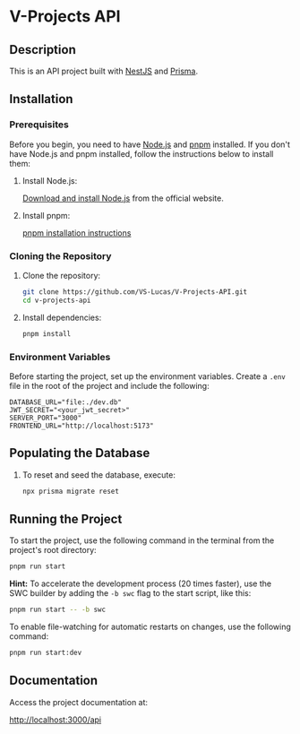 # V-Projects API

## Description

This is an API project built with [NestJS](https://nestjs.com/) and [Prisma](https://www.prisma.io/).

## Installation

### Prerequisites

Before you begin, you need to have [Node.js](https://nodejs.org/) and [pnpm](https://pnpm.io/installation) installed. If you don't have Node.js and pnpm installed, follow the instructions below to install them:

1. Install Node.js:

    [Download and install Node.js](https://nodejs.org/) from the official website.

2. Install pnpm:

    [pnpm installation instructions](https://pnpm.io/installation)

### Cloning the Repository

1. Clone the repository:

    ```bash
    git clone https://github.com/VS-Lucas/V-Projects-API.git
    cd v-projects-api
    ```

2. Install dependencies:

    ```bash
    pnpm install
    ```

### Environment Variables

Before starting the project, set up the environment variables. Create a `.env` file in the root of the project and include the following:

```env
DATABASE_URL="file:./dev.db"
JWT_SECRET="<your_jwt_secret>"
SERVER_PORT="3000"
FRONTEND_URL="http://localhost:5173"
```

## Populating the Database

1. To reset and seed the database, execute:

    ```bash
    npx prisma migrate reset
    ```

## Running the Project

To start the project, use the following command in the terminal from the project's root directory:

```bash
pnpm run start
```

**Hint:**
To accelerate the development process (20 times faster), use the SWC builder by adding the `-b swc` flag to the start script, like this:

```bash
pnpm run start -- -b swc
```

To enable file-watching for automatic restarts on changes, use the following command:

```bash
pnpm run start:dev
```

## Documentation

Access the project documentation at:

[http://localhost:3000/api](http://localhost:3000/api)
